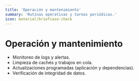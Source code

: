 ```yaml
---
title: 'Operación y mantenimiento'
summary: 'Rutinas operativas y tareas periódicas.'
icon: material/briefcase-check
---
```


# Operación y mantenimiento

- Monitoreo de logs y alertas.
- Limpieza de cachés y trabajos en cola.
- Actualizaciones programadas (aplicación y dependencias).
- Verificación de integridad de datos.
